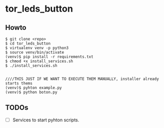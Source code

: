 # tor_leds_button

## Howto
~~~
$ git clone <repo>
$ cd tor_leds_button
$ virtualenv venv -p python3
$ source venv/bin/activate
(venv)$ pip install -r requirements.txt
$ chmod +x install_services.sh
$ ./install_services.sh


////THIS JUST IF WE WANT TO EXECUTE THEM MANUALLY, installer already starts thems
(venv)$ pyhton example.py
(venv)$ python boton.py
~~~ 




## TODOs

- [ ] Services to start pyhton scripts.
